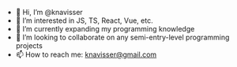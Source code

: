 - 👋 Hi, I’m @knavisser
- 👀 I’m interested in JS, TS, React, Vue, etc.
- 🌱 I’m currently expanding my programming knowledge
- 💞️ I’m looking to collaborate on any semi-entry-level programming projects
- 📫 How to reach me: knavisser@gmail.com

<!---
knavisser/knavisser is a ✨ special ✨ repository because its `README.md` (this file) appears on your GitHub profile.
You can click the Preview link to take a look at your changes.
--->
